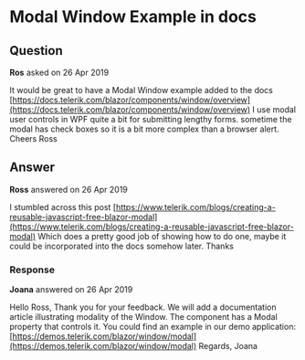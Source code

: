 # Modal Window Example in docs

## Question

**Ros** asked on 26 Apr 2019

It would be great to have a Modal Window example added to the docs [https://docs.telerik.com/blazor/components/window/overview](https://docs.telerik.com/blazor/components/window/overview) I use modal user controls in WPF quite a bit for submitting lengthy forms. sometime the modal has check boxes so it is a bit more complex than a browser alert. Cheers Ross

## Answer

**Ross** answered on 26 Apr 2019

I stumbled across this post [https://www.telerik.com/blogs/creating-a-reusable-javascript-free-blazor-modal](https://www.telerik.com/blogs/creating-a-reusable-javascript-free-blazor-modal) Which does a pretty good job of showing how to do one, maybe it could be incorporated into the docs somehow later. Thanks

### Response

**Joana** answered on 26 Apr 2019

Hello Ross, Thank you for your feedback. We will add a documentation article illustrating modality of the Window. The component has a Modal property that controls it. You could find an example in our demo application: [https://demos.telerik.com/blazor/window/modal](https://demos.telerik.com/blazor/window/modal) Regards, Joana

